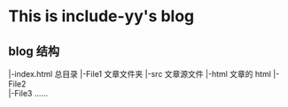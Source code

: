 # This is include-yy's blog

## blog 结构
|-index.html 总目录
|-File1       文章文件夹
  |-src       文章源文件
  |-html      文章的 html
|-File2   
|-File3
......
